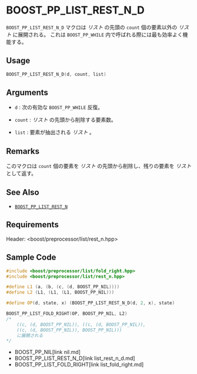 # BOOST_PP_LIST_REST_N_D

`BOOST_PP_LIST_REST_N_D` マクロは *リスト* の先頭の `count` 個の要素以外の *リスト* に展開される。
これは `BOOST_PP_WHILE` 内で呼ばれる際には最も効率よく機能する。

## Usage

```cpp
BOOST_PP_LIST_REST_N_D(d, count, list)
```

## Arguments

- `d` :
	次の有効な `BOOST_PP_WHILE` 反復。

- `count` :
	*リスト* の先頭から削除する要素数。

- `list` :
	要素が抽出される *リスト* 。

## Remarks

このマクロは `count` 個の要素を *リスト* の先頭から削除し、残りの要素を *リスト* として返す。

## See Also

- [`BOOST_PP_LIST_REST_N`](list_rest_n.md)

## Requirements

Header: &lt;boost/preprocessor/list/rest_n.hpp&gt;

## Sample Code

```cpp
#include <boost/preprocessor/list/fold_right.hpp>
#include <boost/preprocessor/list/rest_n.hpp>

#define L1 (a, (b, (c, (d, BOOST_PP_NIL))))
#define L2 (L1, (L1, (L1, BOOST_PP_NIL)))

#define OP(d, state, x) (BOOST_PP_LIST_REST_N_D(d, 2, x), state)

BOOST_PP_LIST_FOLD_RIGHT(OP, BOOST_PP_NIL, L2)
/*
	((c, (d, BOOST_PP_NIL)), ((c, (d, BOOST_PP_NIL)),
	((c, (d, BOOST_PP_NIL)), BOOST_PP_NIL)))
	に展開される
*/
```
* BOOST_PP_NIL[link nil.md]
* BOOST_PP_LIST_REST_N_D[link list_rest_n_d.md]
* BOOST_PP_LIST_FOLD_RIGHT[link list_fold_right.md]

